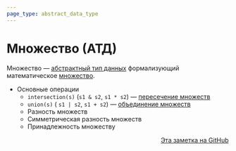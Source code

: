 ```yaml
---
page_type: abstract_data_type
---
```


# Множество (АТД)

Множество — [абстрактный тип данных](20221023123217.md) формализующий математическое [множество](20221031233633.md).

- Основные операции
    - `intersection(s)` (`s1 & s2`, `s1 * s2`) — [пересечение множеств](20221102002259.md)
    - `union(s)` ( `s1 | s2`, `s1 + s2`) — [объединение множеств](20221106003014.md)
    - Разность множеств
    - Симметрическая разность множеств
    - Принадлежность множеству




<p v-pre style="text-align: right">
  <a href="https://github.com/Kverde/algorithms/blob/main/source/20221120145107.md">
  Эта заметка на GitHub
  </a>
</p>
